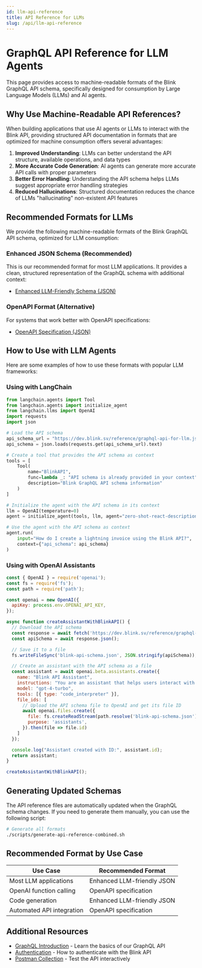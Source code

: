```yaml
---
id: llm-api-reference
title: API Reference for LLMs
slug: /api/llm-api-reference
---
```


# GraphQL API Reference for LLM Agents

This page provides access to machine-readable formats of the Blink GraphQL API schema, specifically designed for consumption by Large Language Models (LLMs) and AI agents.

## Why Use Machine-Readable API References?

When building applications that use AI agents or LLMs to interact with the Blink API, providing structured API documentation in formats that are optimized for machine consumption offers several advantages:

1. **Improved Understanding**: LLMs can better understand the API structure, available operations, and data types
2. **More Accurate Code Generation**: AI agents can generate more accurate API calls with proper parameters
3. **Better Error Handling**: Understanding the API schema helps LLMs suggest appropriate error handling strategies
4. **Reduced Hallucinations**: Structured documentation reduces the chance of LLMs "hallucinating" non-existent API features

## Recommended Formats for LLMs

We provide the following machine-readable formats of the Blink GraphQL API schema, optimized for LLM consumption:

### Enhanced JSON Schema (Recommended)

This is our recommended format for most LLM applications. It provides a clean, structured representation of the GraphQL schema with additional context:

- [Enhanced LLM-Friendly Schema (JSON)](/reference/graphql-api-for-llm.json)

### OpenAPI Format (Alternative)

For systems that work better with OpenAPI specifications:

- [OpenAPI Specification (JSON)](/reference/graphql-openapi.json)

## How to Use with LLM Agents

Here are some examples of how to use these formats with popular LLM frameworks:

### Using with LangChain

```python
from langchain.agents import Tool
from langchain.agents import initialize_agent
from langchain.llms import OpenAI
import requests
import json

# Load the API schema
api_schema_url = "https://dev.blink.sv/reference/graphql-api-for-llm.json"
api_schema = json.loads(requests.get(api_schema_url).text)

# Create a tool that provides the API schema as context
tools = [
    Tool(
        name="BlinkAPI",
        func=lambda _: "API schema is already provided in your context",
        description="Blink GraphQL API schema information"
    )
]

# Initialize the agent with the API schema in its context
llm = OpenAI(temperature=0)
agent = initialize_agent(tools, llm, agent="zero-shot-react-description", verbose=True)

# Use the agent with the API schema as context
agent.run(
    input="How do I create a lightning invoice using the Blink API?",
    context={"api_schema": api_schema}
)
```

### Using with OpenAI Assistants

```javascript
const { OpenAI } = require('openai');
const fs = require('fs');
const path = require('path');

const openai = new OpenAI({
  apiKey: process.env.OPENAI_API_KEY,
});

async function createAssistantWithBlinkAPI() {
  // Download the API schema
  const response = await fetch('https://dev.blink.sv/reference/graphql-api-for-llm.json');
  const apiSchema = await response.json();

  // Save it to a file
  fs.writeFileSync('blink-api-schema.json', JSON.stringify(apiSchema));

  // Create an assistant with the API schema as a file
  const assistant = await openai.beta.assistants.create({
    name: "Blink API Assistant",
    instructions: "You are an assistant that helps users interact with the Blink GraphQL API. Use the provided API schema to answer questions and generate code examples.",
    model: "gpt-4-turbo",
    tools: [{ type: "code_interpreter" }],
    file_ids: [
      // Upload the API schema file to OpenAI and get its file ID
      await openai.files.create({
        file: fs.createReadStream(path.resolve('blink-api-schema.json')),
        purpose: 'assistants',
      }).then(file => file.id)
    ]
  });

  console.log("Assistant created with ID:", assistant.id);
  return assistant;
}

createAssistantWithBlinkAPI();
```

## Generating Updated Schemas

The API reference files are automatically updated when the GraphQL schema changes. If you need to generate them manually, you can use the following script:

```bash
# Generate all formats
./scripts/generate-api-reference-combined.sh
```

## Recommended Format by Use Case

| Use Case | Recommended Format |
|----------|-------------------|
| Most LLM applications | Enhanced LLM-friendly JSON |
| OpenAI function calling | OpenAPI specification |
| Code generation | Enhanced LLM-friendly JSON |
| Automated API integration | OpenAPI specification |

## Additional Resources

- [GraphQL Introduction](/api/graphql-intro) - Learn the basics of our GraphQL API
- [Authentication](/api/auth) - How to authenticate with the Blink API
- [Postman Collection](/api/postman) - Test the API interactively
